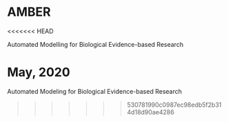 # AMBER
<<<<<<< HEAD

Automated Modelling for Biological Evidence-based Research

May, 2020
=======
Automated Modeling for Biological Evidence-based Research
>>>>>>> 530781990c0987ec98edb5f2b314d18d90ae4286
